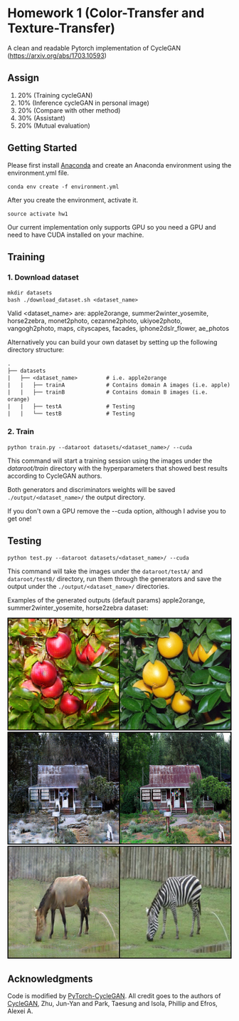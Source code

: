 # Homework 1 (Color-Transfer and Texture-Transfer)

A clean and readable Pytorch implementation of CycleGAN (https://arxiv.org/abs/1703.10593)
## Assign

1.  20% (Training cycleGAN)
2.  10% (Inference cycleGAN in personal image)
3.  20% (Compare with other method)
4.  30% (Assistant) 
5.  20% (Mutual evaluation)


## Getting Started
Please first install [Anaconda](https://anaconda.org) and create an Anaconda environment using the environment.yml file.

```
conda env create -f environment.yml
```

After you create the environment, activate it.
```
source activate hw1
```

Our current implementation only supports GPU so you need a GPU and need to have CUDA installed on your machine.

## Training
### 1. Download dataset
```
mkdir datasets
bash ./download_dataset.sh <dataset_name>
```
Valid <dataset_name> are: apple2orange, summer2winter_yosemite, horse2zebra, monet2photo, cezanne2photo, ukiyoe2photo, vangogh2photo, maps, cityscapes, facades, iphone2dslr_flower, ae_photos

Alternatively you can build your own dataset by setting up the following directory structure:

    .
    ├── datasets                   
    |   ├── <dataset_name>         # i.e. apple2orange
    |   |   ├── trainA             # Contains domain A images (i.e. apple)
    |   |   ├── trainB             # Contains domain B images (i.e. orange) 
    |   |   ├── testA              # Testing
    |   |   └── testB              # Testing
    
### 2. Train
```
python train.py --dataroot datasets/<dataset_name>/ --cuda
```
This command will start a training session using the images under the *dataroot/train* directory with the hyperparameters that showed best results according to CycleGAN authors. 

Both generators and discriminators weights will be saved ```./output/<dataset_name>/``` the output directory.

If you don't own a GPU remove the --cuda option, although I advise you to get one!



## Testing
```
python test.py --dataroot datasets/<dataset_name>/ --cuda
```
This command will take the images under the ```dataroot/testA/``` and ```dataroot/testB/``` directory, run them through the generators and save the output under the ```./output/<dataset_name>/``` directories. 

Examples of the generated outputs (default params) apple2orange, summer2winter_yosemite, horse2zebra dataset:

![Alt text](./output/imgs/0167.png)
![Alt text](./output/imgs/0035.png)
![Alt text](./output/imgs/0111.png)



## Acknowledgments
Code is modified by [PyTorch-CycleGAN](https://github.com/aitorzip/PyTorch-CycleGAN). All credit goes to the authors of [CycleGAN](https://arxiv.org/abs/1703.10593), Zhu, Jun-Yan and Park, Taesung and Isola, Phillip and Efros, Alexei A.
